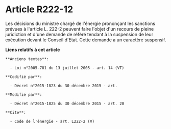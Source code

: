 # Article R222-12

Les décisions du ministre chargé de l'énergie prononçant les sanctions prévues à l'article L. 222-2 peuvent faire l'objet
d'un recours de pleine juridiction et d'une demande de référé tendant à la suspension de leur exécution devant le Conseil
d'Etat. Cette demande a un caractère suspensif.

**Liens relatifs à cet article**

	**Anciens textes**:

	  - Loi n°2005-781 du 13 juillet 2005 - art. 14 (VT)

	**Codifié par**:

	  - Décret n°2015-1823 du 30 décembre 2015 - art.

	**Modifié par**:

	  - Décret n°2015-1825 du 30 décembre 2015 - art. 20

	**Cite**:

	  - Code de l'énergie - art. L222-2 (V)
